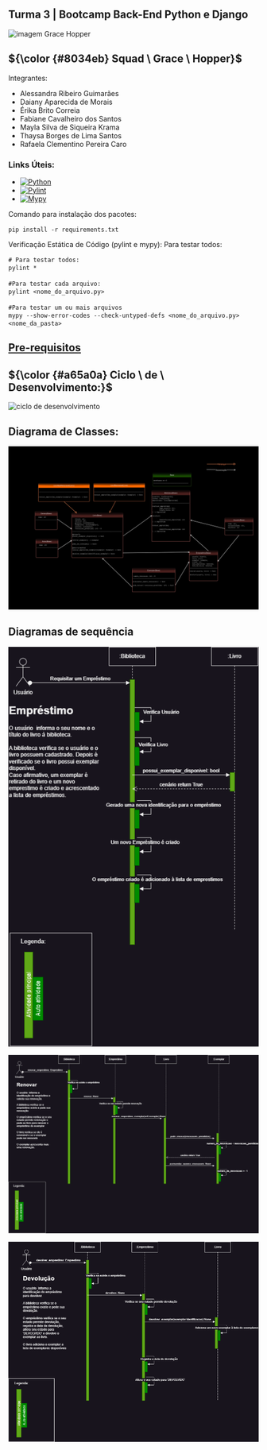 
 ## Turma 3 | Bootcamp Back-End Python e Django
  <img src="https://www.timeforkids.com/wp-content/uploads/2020/08/Grace_003.jpg?w=926" alt="imagem Grace Hopper" width="200px"/>
  
## ${\color {#8034eb} Squad \ Grace \ Hopper}$  

Integrantes:
- Alessandra Ribeiro Guimarães
- Daiany Aparecida de Morais
- Érika Brito Correia
- Fabiane Cavalheiro dos Santos
- Mayla Silva de Siqueira Krama
- Thaysa Borges de Lima Santos
- Rafaela Clementino Pereira Caro
### Links Úteis:
+ [![Python](https://img.shields.io/badge/Python-blue)](https://www.python.org/downloads/)
+ [![Pylint](https://img.shields.io/badge/Pylint-yellowgreen)](https://pypi.org/project/pylint/)
+ [![Mypy](https://img.shields.io/badge/Mypy-darkblue)](https://mypy.readthedocs.io/en/stable/)



Comando para instalação dos pacotes:
```
pip install -r requirements.txt 

```
Verificação Estática de Código (pylint e mypy):
Para testar todos:

```
# Para testar todos:
pylint *

#Para testar cada arquivo:
pylint <nome_do_arquivo.py> 

#Para testar um ou mais arquivos
mypy --show-error-codes --check-untyped-defs <nome_do_arquivo.py>  <nome_da_pasta>

```

## [Pre-requisitos](https://github.com/AleDevir/Bootcamp-Back-End-Python-Exercicio-POO/blob/desafio_poo_Squad_Grace_Hopper/pre-requisitos.md)

## ${\color {#a65a0a} Ciclo  \ de \ Desenvolvimento:}$  

![ciclo de desenvolvimento](https://github.com/user-attachments/assets/840e089a-e081-4594-babe-1027670ccd87)

## Diagrama de Classes:
![Modelo de classe biblioteca drawio](https://github.com/AleDevir/Bootcamp-Back-End-Python-Exercicio-POO/blob/desafio_poo_Squad_Grace_Hopper/docs/Modelo%20de%20classe%20biblioteca.drawio.png)

## Diagramas de sequência

![Emprestimo](https://github.com/AleDevir/Bootcamp-Back-End-Python-Exercicio-POO/blob/desafio_poo_Squad_Grace_Hopper/docs/emprestimo.png)

![Renovação](https://github.com/AleDevir/Bootcamp-Back-End-Python-Exercicio-POO/blob/desafio_poo_Squad_Grace_Hopper/docs/renovacao.png)

![devolução](https://github.com/AleDevir/Bootcamp-Back-End-Python-Exercicio-POO/blob/desafio_poo_Squad_Grace_Hopper/docs/devolucao.png)
